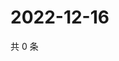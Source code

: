 # 2022-12-16

共 0 条

<!-- BEGIN WEIBO -->
<!-- 最后更新时间 Fri Dec 16 2022 05:12:00 GMT+0800 (China Standard Time) -->

<!-- END WEIBO -->
